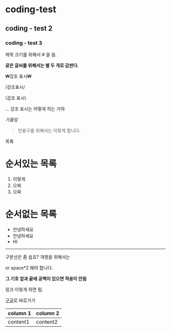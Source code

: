 # coding-test

## coding - test 2

### coding - test 3 

제목 크기를 위해서 # 을 씀.

**굵은 글씨를 위해서는 별 두 개로 감싼다.**

₩강조 표시₩

/강조표시/

\강조 표시\

... 강조 표시는 어떻게 하는 거야

*기울임*

> 인용구를 위해서는 이렇게 합니다.

목록

# 순서있는 목록
1. 이렇게
2. 으짜
3. 으짜

# 순서없는 목록
- 안녕하세요
- 안녕하세요
- HI

---

구분선은 좀 쉽죠?
개행을 위해서는 <br/>

or  space*2 해야 합니다.

**그 기호 앞과 끝에 공백이 있으면 적용이 안됨**


링크 []()
이렇게 하면 됨.

[구글](https://google.com)로 바로가기

|column 1|column 2|
|---|---|
|content1|content2|


